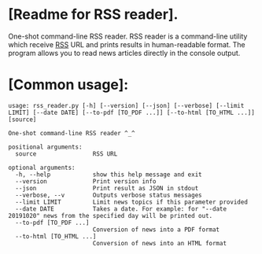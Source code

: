 [Readme for RSS reader].
===================================================================
One-shot command-line RSS reader.
RSS reader is a command-line utility which receive [RSS](https://wikipedia.org/wiki/RSS) URL and prints results in human-readable format.
The program allows you to read news articles directly in the console output. 


[Common usage]:
===================================================================
    usage: rss_reader.py [-h] [--version] [--json] [--verbose] [--limit LIMIT] [--date DATE] [--to-pdf [TO_PDF ...]] [--to-html [TO_HTML ...]] [source]

    One-shot command-line RSS reader ^_^
    
    positional arguments:
      source                RSS URL
    
    optional arguments:
      -h, --help            show this help message and exit
      --version             Print version info
      --json                Print result as JSON in stdout
      --verbose, --v        Outputs verbose status messages
      --limit LIMIT         Limit news topics if this parameter provided
      --date DATE           Takes a date. For example: for "--date 20191020" news from the specified day will be printed out.
      --to-pdf [TO_PDF ...]
                            Conversion of news into a PDF format
      --to-html [TO_HTML ...]
                            Conversion of news into an HTML format


